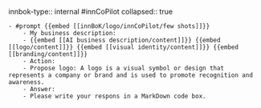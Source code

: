 innbok-type:: internal
#innCoPilot
collapsed:: true

	- #prompt {{embed [[innBoK/logo/innCoPilot/few shots]]}}
		- My business description:
		- {{embed [[AI business description/content]]}} {{embed [[logo/content]]}} {{embed [[visual identity/content]]}} {{embed [[branding/content]]}}
		- Action:
		- Propose logo: A logo is a visual symbol or design that represents a company or brand and is used to promote recognition and awareness.
		- Answer:
		- Please write your respons in a MarkDown code box.